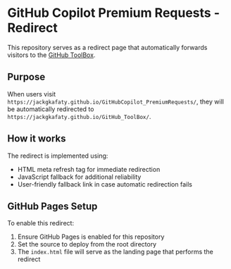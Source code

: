 # GitHub Copilot Premium Requests - Redirect

This repository serves as a redirect page that automatically forwards visitors to the [GitHub ToolBox](https://jackgkafaty.github.io/GitHub_ToolBox/).

## Purpose

When users visit `https://jackgkafaty.github.io/GitHubCopilot_PremiumRequests/`, they will be automatically redirected to `https://jackgkafaty.github.io/GitHub_ToolBox/`.

## How it works

The redirect is implemented using:
- HTML meta refresh tag for immediate redirection
- JavaScript fallback for additional reliability
- User-friendly fallback link in case automatic redirection fails

## GitHub Pages Setup

To enable this redirect:
1. Ensure GitHub Pages is enabled for this repository
2. Set the source to deploy from the root directory
3. The `index.html` file will serve as the landing page that performs the redirect
